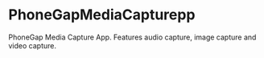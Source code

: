 # PhoneGapMediaCapturepp
PhoneGap Media Capture App. Features audio capture, image capture and video capture.
